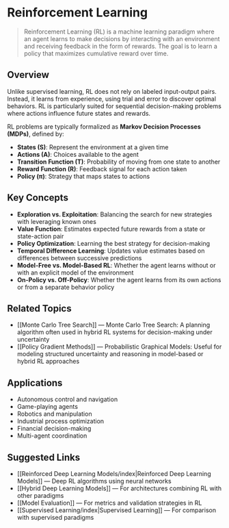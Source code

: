 # Reinforcement Learning

> Reinforcement Learning (RL) is a machine learning paradigm where an agent learns to make decisions by interacting with an environment and receiving feedback in the form of rewards. The goal is to learn a policy that maximizes cumulative reward over time.

## Overview

Unlike supervised learning, RL does not rely on labeled input-output pairs. Instead, it learns from experience, using trial and error to discover optimal behaviors. RL is particularly suited for sequential decision-making problems where actions influence future states and rewards.

RL problems are typically formalized as **Markov Decision Processes (MDPs)**, defined by:

- **States (S)**: Represent the environment at a given time  
- **Actions (A)**: Choices available to the agent  
- **Transition Function (T)**: Probability of moving from one state to another  
- **Reward Function (R)**: Feedback signal for each action taken  
- **Policy (π)**: Strategy that maps states to actions

## Key Concepts

- **Exploration vs. Exploitation**: Balancing the search for new strategies with leveraging known ones  
- **Value Function**: Estimates expected future rewards from a state or state-action pair  
- **Policy Optimization**: Learning the best strategy for decision-making  
- **Temporal Difference Learning**: Updates value estimates based on differences between successive predictions  
- **Model-Free vs. Model-Based RL**: Whether the agent learns without or with an explicit model of the environment  
- **On-Policy vs. Off-Policy**: Whether the agent learns from its own actions or from a separate behavior policy

## Related Topics

- [[Monte Carlo Tree Search]] — Monte Carlo Tree Search: A planning algorithm often used in hybrid RL systems for decision-making under uncertainty  
- [[Policy Gradient Methods]] — Probabilistic Graphical Models: Useful for modeling structured uncertainty and reasoning in model-based or hybrid RL approaches

## Applications

- Autonomous control and navigation  
- Game-playing agents  
- Robotics and manipulation  
- Industrial process optimization  
- Financial decision-making  
- Multi-agent coordination

## Suggested Links

- [[Reinforced Deep Learning Models/index|Reinforced Deep Learning Models]] — Deep RL algorithms using neural networks  
- [[Hybrid Deep Learning Models]] — For architectures combining RL with other paradigms  
- [[Model Evaluation]] — For metrics and validation strategies in RL  
- [[Supervised Learning/index|Supervised Learning]] — For comparison with supervised paradigms
